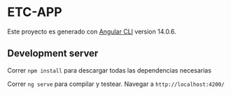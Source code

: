 # ETC-APP

Este proyecto es generado con [Angular CLI](https://github.com/angular/angular-cli) version 14.0.6.

## Development server

Correr `npm install` para descargar todas las dependencias necesarias

Correr `ng serve` para compilar y testear. Navegar a `http://localhost:4200/`
